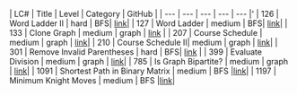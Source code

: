 
| LC# | Title | Level | Category | GitHub |
| --- | --- | --- | --- | --- |'
| 126 | Word Ladder II | hard | BFS| [link](https://github.com/HsiangHung/Code-Challenges/blob/master/leetcode_solution/BFS/%23126.Word_Ladder_II.py)|
| 127 | Word Ladder | medium | BFS| [link](https://github.com/HsiangHung/Code-Challenges/blob/master/leetcode_solution/BFS/%23127.Word_Ladder.py)|
| 133 | Clone Graph | medium | graph | [link](https://github.com/HsiangHung/Code-Challenges/blob/master/leetcode_solution/graph/%23133.Clone_Graph.py) |
| 207 | Course Schedule | medium | graph | [link](https://github.com/HsiangHung/Code-Challenges/blob/master/leetcode_solution/graph/%23207.Course_Schedule.py)|
| 210 | Course Schedule II| medium | graph | [link](https://github.com/HsiangHung/Code-Challenges/blob/master/leetcode_solution/graph/%23210.Course_Schedule_II.py)|
| 301 | Remove Invalid Parentheses | hard | BFS| [link](https://github.com/HsiangHung/Code-Challenges/blob/master/leetcode_solution/BFS/%23301.Remove_Invalid_Parentheses.py) |
| 399 | Evaluate Division | medium | graph | [link](https://github.com/HsiangHung/Code-Challenges/blob/master/leetcode_solution/graph/%23399.Evaluate_Division.py)|
| 785 | Is Graph Bipartite? | medium | graph | [link](https://github.com/HsiangHung/Code-Challenges/blob/master/leetcode_solution/graph/%23785.Is_Graph_Bipartite.py)|
| 1091 | Shortest Path in Binary Matrix | medium | BFS |[link](https://github.com/HsiangHung/Code-Challenges/blob/master/leetcode_solution/BFS/%231091.Shortest_Path_in_Binary_Matrix.py)|
| 1197 | Minimum Knight Moves | medium | BFS |[link](https://github.com/HsiangHung/Code-Challenges/blob/master/leetcode_solution/BFS/%231197.Minimum_Knight_Moves.py)|